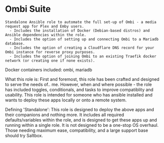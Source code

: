 Ombi Suite
=========

    Standalone Ansible role to automate the full set-up of Ombi - a media request app for Plex and Emby users.
      - Includes the installation of Docker (Debian-based distros) and Ansible dependencies within the role.
      - Includes the option of setting up and connecting Ombi to a Mariadb database.
      - Includes the option of creating a Cloudflare DNS record for your Ombi instance for reverse proxy purposes.
      - Includes the option of joining Ombi to an existing Traefik docker network (or creating one if none exists).

Docker containers included: ombi, mariadb

What this role is: First and foremost, this role has been crafted and designed to serve the needs of.. me.
However, when and where possible - the role has included toggles, conditionals, and tasks to improve compatiblity and usability.
This role is intended for someone who has ansible installed and wants to deploy these apps locally or onto a remote system.

Defining 'Standalone': This role is designed to deploy the above apps and their companions and nothing more. It includes all
required defaults/variables within the role, and is designed to get these apps up and running within a single role. It is not
designed to be a one-stop OS overhaul. Those needing maximum ease, compatibility, and a large support base should try Saltbox.
